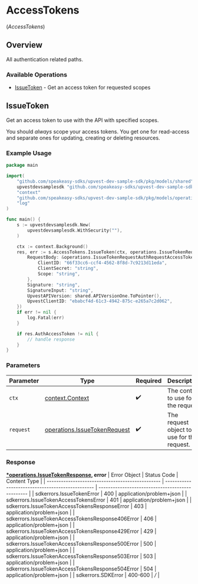 # AccessTokens
(*AccessTokens*)

## Overview

All authentication related paths.

### Available Operations

* [IssueToken](#issuetoken) - Get an access token for requested scopes

## IssueToken

Get an access token to use with the API with specified scopes.

You should _always_ scope your access tokens. You get one for read-access and separate ones for updating, creating or deleting resources.

### Example Usage

```go
package main

import(
	"github.com/speakeasy-sdks/upvest-dev-sample-sdk/pkg/models/shared"
	upvestdevsamplesdk "github.com/speakeasy-sdks/upvest-dev-sample-sdk"
	"context"
	"github.com/speakeasy-sdks/upvest-dev-sample-sdk/pkg/models/operations"
	"log"
)

func main() {
    s := upvestdevsamplesdk.New(
        upvestdevsamplesdk.WithSecurity(""),
    )

    ctx := context.Background()
    res, err := s.AccessTokens.IssueToken(ctx, operations.IssueTokenRequest{
        RequestBody: &operations.IssueTokenRequestAuthRequestAccessToken{
            ClientID: "66f33cc6-ccf4-4562-8f8d-7c9213d11eda",
            ClientSecret: "string",
            Scope: "string",
        },
        Signature: "string",
        SignatureInput: "string",
        UpvestAPIVersion: shared.APIVersionOne.ToPointer(),
        UpvestClientID: "ebabcf4d-61c3-4942-875c-e265a7c2d062",
    })
    if err != nil {
        log.Fatal(err)
    }

    if res.AuthAccessToken != nil {
        // handle response
    }
}
```

### Parameters

| Parameter                                                                        | Type                                                                             | Required                                                                         | Description                                                                      |
| -------------------------------------------------------------------------------- | -------------------------------------------------------------------------------- | -------------------------------------------------------------------------------- | -------------------------------------------------------------------------------- |
| `ctx`                                                                            | [context.Context](https://pkg.go.dev/context#Context)                            | :heavy_check_mark:                                                               | The context to use for the request.                                              |
| `request`                                                                        | [operations.IssueTokenRequest](../../pkg/models/operations/issuetokenrequest.md) | :heavy_check_mark:                                                               | The request object to use for the request.                                       |


### Response

**[*operations.IssueTokenResponse](../../pkg/models/operations/issuetokenresponse.md), error**
| Error Object                                     | Status Code                                      | Content Type                                     |
| ------------------------------------------------ | ------------------------------------------------ | ------------------------------------------------ |
| sdkerrors.IssueTokenError                        | 400                                              | application/problem+json                         |
| sdkerrors.IssueTokenAccessTokensError            | 401                                              | application/problem+json                         |
| sdkerrors.IssueTokenAccessTokensResponseError    | 403                                              | application/problem+json                         |
| sdkerrors.IssueTokenAccessTokensResponse406Error | 406                                              | application/problem+json                         |
| sdkerrors.IssueTokenAccessTokensResponse429Error | 429                                              | application/problem+json                         |
| sdkerrors.IssueTokenAccessTokensResponse500Error | 500                                              | application/problem+json                         |
| sdkerrors.IssueTokenAccessTokensResponse503Error | 503                                              | application/problem+json                         |
| sdkerrors.IssueTokenAccessTokensResponse504Error | 504                                              | application/problem+json                         |
| sdkerrors.SDKError                               | 400-600                                          | */*                                              |
